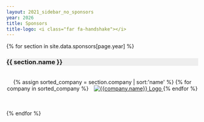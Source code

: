 ```yaml
---
layout: 2021_sidebar_no_sponsors
year: 2026
title: Sponsors
title-logo: <i class="far fa-handshake"></i>
---
```


<!-- <h3 class="centre">Platinum Partners</h3>

<a href="https://hexagon.com" target="_blank">
<img src="{{site.url}}/img/2024/sponsors/HEXAGON_STANDARD_RGB_LOGO Hires Standard.png" width="90%"></a> -->


<!-- <h3 class="centre">Gold Partners</h3>

<h3 class="centre">Silver Partners</h3>

<h3 class="centre">Bronze Partners</h3>

<h3 class="centre">Startup Partners</h3> -->





{% for section in site.data.sponsors[page.year] %}
<h3 class="centre" style="background-color: #EEEEEE">{{ section.name }}</h3>
<br/>
<div align="center">
	{% assign sorted_company = section.company | sort:'name' %}
	{% for company in sorted_company %}
	<!-- <div class="col-md-12 assia"> -->
	<a href="{{company.url}}" target="_blank">
	<img alt="{{company.name}} Logo" src="{{site.url}}/{{company.logo}}" style="width:{{company.width}}; margin-left: 10px" class="centre">
	</a>
	<!-- </div> -->
	<!-- <br/><br/> -->
	{% endfor %}
</div>
<br><br>

{% endfor %}


